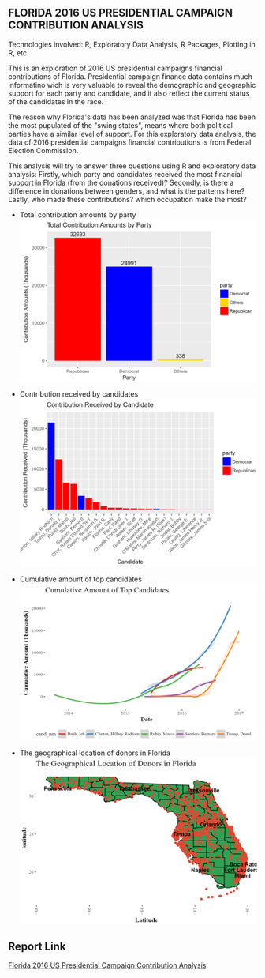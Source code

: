 ## FLORIDA 2016 US PRESIDENTIAL CAMPAIGN CONTRIBUTION ANALYSIS ##
Technologies involved: R, Exploratory Data Analysis, R Packages, Plotting in R, etc.

This is an exploration of 2016 US presidential campaigns financial contributions of Florida. Presidential campaign finance data contains much informatino wich is very valuable to reveal the demographic and geographic support for each party and candidate, and it also reflect the current status of the candidates in the race.

The reason why Florida's data has been analyzed was that Florida has been the most pupulated of the "swing states", means where both political parties have a similar level of support. For this exploratory data analysis, the data of 2016 presidential campaigns financial contributions is from Federal Election Commission.

This analysis will try to answer three questions using R and exploratory data analysis: 
Firstly, which party and candidates received the most financial support in Florida (from the donations received)? 
Secondly, is there a difference in donations between genders, and what is the patterns here? 
Lastly, who made these contributions? which occupation make the most?

+ Total contribution amounts by party
![image](https://github.com/lynnxlmiao/Data-Analysis/blob/master/Projects/Florida%202016%20US%20Presidential%20Campaign%20Contribution%20Analysis/Shortcuts/Contribution%20Amounts%20by%20Party.png)

+ Contribution received by candidates
![image](https://github.com/lynnxlmiao/Data-Analysis/blob/master/Projects/Florida%202016%20US%20Presidential%20Campaign%20Contribution%20Analysis/Shortcuts/Contribution%20by%20Candidate.png)

+ Cumulative amount of top candidates
![image](https://github.com/lynnxlmiao/Data-Analysis/blob/master/Projects/Florida%202016%20US%20Presidential%20Campaign%20Contribution%20Analysis/Shortcuts/Cumulative%20Amount%20by%20Top%20Candidates.png)

+ The geographical location of donors in Florida
![image](https://github.com/lynnxlmiao/Data-Analysis/blob/master/Projects/Florida%202016%20US%20Presidential%20Campaign%20Contribution%20Analysis/Shortcuts/Geographical%20Location.png)

## Report Link ##
[Florida 2016 US Presidential Campaign Contribution Analysis](https://github.com/lynnxlmiao/Data-Analysis/blob/master/Projects/Florida%202016%20US%20Presidential%20Campaign%20Contribution%20Analysis/Florida_2016_US_Presidential_Campaign_Contribution_Analysis.pdf)
